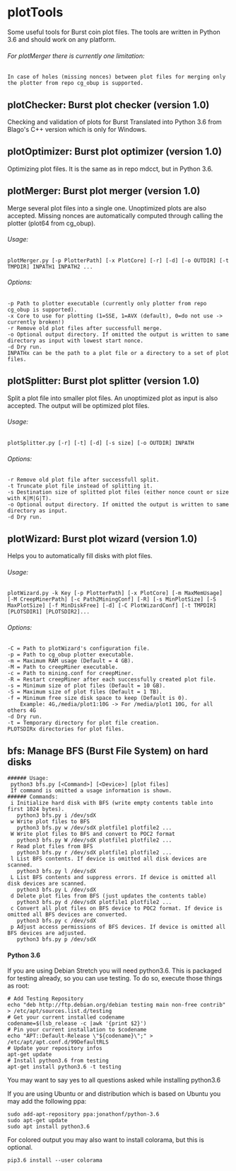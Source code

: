 # plotTools
Some useful tools for Burst coin plot files.
The tools are written in Python 3.6 and should work on any platform.
###### For plotMerger there is currently one limitation:
    In case of holes (missing nonces) between plot files for merging only the plotter from repo cg_obup is supported.

## plotChecker: Burst plot checker (version 1.0)
   Checking and validation of plots for Burst
   Translated into Python 3.6 from Blago's C++ version which is only for Windows.

## plotOptimizer: Burst plot optimizer (version 1.0)
   Optimizing plot files. It is the same as in repo mdcct, but in Python 3.6.

## plotMerger: Burst plot merger (version 1.0)
   Merge several plot files into a single one.
   Unoptimized plots are also accepted.
   Missing nonces are automatically computed through calling the plotter (plot64 from cg_obup).
   ###### Usage:
    plotMerger.py [-p PlotterPath] [-x PlotCore] [-r] [-d] [-o OUTDIR] [-t TMPDIR] INPATH1 INPATH2 ...
   ###### Options:
    -p Path to plotter executable (currently only plotter from repo cg_obup is supported).
    -x Core to use for plotting (1=SSE, 1=AVX (default), 0=do not use -> currently broken!)
    -r Remove old plot files after successfull merge.
    -o Optional output directory. If omitted the output is written to same directory as input with lowest start nonce.
    -d Dry run.
    INPATHx can be the path to a plot file or a directory to a set of plot files.

## plotSplitter: Burst plot splitter (version 1.0)
   Split a plot file into smaller plot files.
   An unoptimized plot as input is also accepted. The output will be optimized plot files.
   ###### Usage:
    plotSplitter.py [-r] [-t] [-d] [-s size] [-o OUTDIR] INPATH
   ###### Options:
    -r Remove old plot file after successfull split.
    -t Truncate plot file instead of splitting it.
    -s Destination size of splitted plot files (either nonce count or size with K|M|G|T).
    -o Optional output directory. If omitted the output is written to same directory as input.
    -d Dry run.

## plotWizard: Burst plot wizard (version 1.0)
   Helps you to automatically fill disks with plot files.
   ###### Usage:
    plotWizard.py -k Key [-p PlotterPath] [-x PlotCore] [-m MaxMemUsage] [-M CreepMinerPath] [-c Path2MiningConf] [-R] [-s MinPlotSize] [-S MaxPlotSize] [-f MinDiskFree] [-d] [-C PlotWizardConf] [-t TMPDIR] [PLOTSDIR1] [PLOTSDIR2]...
   ###### Options:
    -C = Path to plotWizard's configuration file.
    -p = Path to cg_obup plotter executable.
    -m = Maximum RAM usage (Default = 4 GB).
    -M = Path to creepMiner executable.
    -c = Path to mining.conf for creepMiner.
    -R = Restart creepMiner after each successfully created plot file.
    -s = Minimum size of plot files (Default = 10 GB).
    -S = Maximum size of plot files (Default = 1 TB).
    -f = Minimum free size disk space to keep (Default is 0).
        Example: 4G,/media/plot1:10G -> For /media/plot1 10G, for all others 4G
    -d Dry run.
    -t = Temporary directory for plot file creation.
    PLOTSDIRx directories for plot files.

## bfs: Manage BFS (Burst File System) on hard disks
    ###### Usage:
     python3 bfs.py [<Command>] [<Device>] [plot files]
     If command is omitted a usage information is shown.
    ###### Commands:
     i Initialize hard disk with BFS (write empty contents table into first 1024 bytes).
       python3 bfs.py i /dev/sdX
     w Write plot files to BFS
       python3 bfs.py w /dev/sdX plotfile1 plotfile2 ...
     W Write plot files to BFS and convert to POC2 format
       python3 bfs.py W /dev/sdX plotfile1 plotfile2 ...
     r Read plot files from BFS
       python3 bfs.py r /dev/sdX plotfile1 plotfile2 ...
     l List BFS contents. If device is omitted all disk devices are scanned.
       python3 bfs.py l /dev/sdX
     L List BFS contents and suppress errors. If device is omitted all disk devices are scanned.
       python3 bfs.py L /dev/sdX
     d Delete plot files from BFS (just updates the contents table)
       python3 bfs.py d /dev/sdX plotfile1 plotfile2 ...
     c Convert all plot files on BFS device to POC2 format. If device is omitted all BFS devices are converted.
       python3 bfs.py c /dev/sdX
     p Adjust access permissions of BFS devices. If device is omitted all BFS devices are adjusted.
       python3 bfs.py p /dev/sdX

#### Python 3.6
If you are using Debian Stretch you will need python3.6.
This is packaged for testing already, so you can use testing.
To do so, execute those things as root:
```
# Add Testing Repository
echo "deb http://ftp.debian.org/debian testing main non-free contrib" > /etc/apt/sources.list.d/testing
# Get your current installed codename
codename=$(lsb_release -c |awk '{print $2}')
# Pin your current installation to $codename
echo "APT::Default-Release \"${codename}\";" > /etc/apt/apt.conf.d/99DefaultRLS
# Update your repository infos
apt-get update
# Install python3.6 from testing
apt-get install python3.6 -t testing
```
You may want to say yes to all questions asked while installing python3.6

If you are using Ubuntu or and distribution which is based on Ubuntu you may add the following ppa:
```
sudo add-apt-repository ppa:jonathonf/python-3.6
sudo apt-get update
sudo apt install python3.6
```

For colored output you may also want to install colorama, but this is optional.
```
pip3.6 install --user colorama
```
